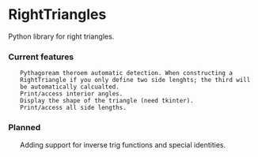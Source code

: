 # RightTriangles
Python library for right triangles.


<h3>Current features</h3>
  <ul>
  
    Pythagoream theroem automatic detection. When constructing a RightTriangle if you only define two side lenghts; the third will be automatically calcualted.       
    Print/access interior angles.
    Display the shape of the triangle (need tkinter).
    Print/access all side lengths.
  
</ul>

<h3> Planned </h3>

<ul>
  
   Adding support for inverse trig functions and special identities.
  
</ul>
